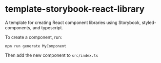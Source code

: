# template-storybook-react-library

A template for creating React component libraries using Storybook, styled-components, and typescript.

To create a component, run:

```
npm run generate MyComponent
```

Then add the new component to `src/index.ts`
